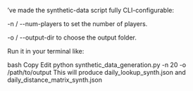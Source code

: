 ’ve made the synthetic-data script fully CLI-configurable:

-n / --num-players to set the number of players.

-o / --output-dir to choose the output folder.

Run it in your terminal like:

bash
Copy
Edit
python synthetic_data_generation.py -n 20 -o /path/to/output
This will produce daily_lookup_synth.json and daily_distance_matrix_synth.json

